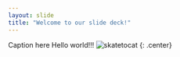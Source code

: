 ```yaml
---
layout: slide
title: "Welcome to our slide deck!"
---
```


Caption here
Hello world!!!
![skatetocat](https://octodex.github.com/images/skatetocat.png)
{: .center}
